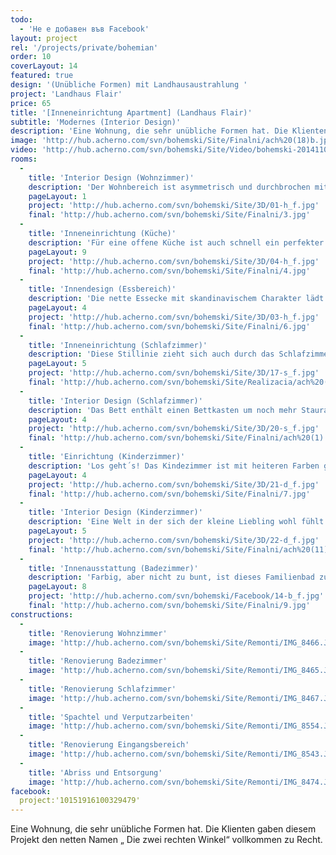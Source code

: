 ```yaml
---
todo: 
  - 'Не е добавен във Facebook'
layout: project
rel: '/projects/private/bohemian' 
order: 10
coverLayout: 14
featured: true
design: '(Unübliche Formen) mit Landhausaustrahlung '
project: 'Landhaus Flair'
price: 65
title: '[Inneneinrichtung Apartment] (Landhaus Flair)'
subtitle: 'Modernes (Interior Design)'
description: 'Eine Wohnung, die sehr unübliche Formen hat. Die Klienten gaben diesem Projekt den netten Namen „ Die zwei rechten Winkel“ vollkommen zu Recht.'
image: 'http://hub.acherno.com/svn/bohemski/Site/Finalni/ach%20(18)b.jpg'
video: 'http://hub.acherno.com/svn/bohemski/Site/Video/bohemski-20141103.mp4'
rooms:
  -
    title: 'Interior Design (Wohnzimmer)'
    description: 'Der Wohnbereich ist asymmetrisch und durchbrochen mit Säulen. Das macht ihn auf der einen Seite einzigartig und inspirierend, aber auf der anderen Seite sehr anspruchsvoll zu gestallten.'
    pageLayout: 1
    project: 'http://hub.acherno.com/svn/bohemski/Site/3D/01-h_f.jpg'
    final: 'http://hub.acherno.com/svn/bohemski/Site/Finalni/3.jpg'
  -
    title: 'Inneneinrichtung (Küche)'
    description: 'Für eine offene Küche ist auch schnell ein perfekter Platz zwischen einer Säule und der Rückwand  gefunden. Die neue Kochstelle glänzt im angesagten Landhausstil.'
    pageLayout: 9
    project: 'http://hub.acherno.com/svn/bohemski/Site/3D/04-h_f.jpg'
    final: 'http://hub.acherno.com/svn/bohemski/Site/Finalni/4.jpg'
  -
    title: 'Innendesign (Essbereich)'
    description: 'Die nette Essecke mit skandinavischem Charakter lädt die ganze Familie zum leckeren Essen ein.'
    pageLayout: 4
    project: 'http://hub.acherno.com/svn/bohemski/Site/3D/03-h_f.jpg'
    final: 'http://hub.acherno.com/svn/bohemski/Site/Finalni/6.jpg'
  -
    title: 'Inneneinrichtung (Schlafzimmer)'
    description: 'Diese Stillinie zieht sich auch durch das Schlafzimmer. Hier ist alles in freundlichen Farben gehalten und hell. Die Möbel sind praktisch und bequem in unkompliziertem Design.'
    pageLayout: 5
    project: 'http://hub.acherno.com/svn/bohemski/Site/3D/17-s_f.jpg'
    final: 'http://hub.acherno.com/svn/bohemski/Site/Realizacia/ach%20(2).jpg'
  -
    title: 'Interior Design (Schlafzimmer)'
    description: 'Das Bett enthält einen Bettkasten um noch mehr Stauraum zu schaffen. So wirkt der Raum noch aufgeräumter und ruhiger.'
    pageLayout: 4
    project: 'http://hub.acherno.com/svn/bohemski/Site/3D/20-s_f.jpg'
    final: 'http://hub.acherno.com/svn/bohemski/Site/Finalni/ach%20(1).jpg'
  -
    title: 'Einrichtung (Kinderzimmer)'
    description: 'Los geht´s! Das Kindezimmer ist mit heiteren Farben gestrichen. Eine Rutsche, eine geräumige Spielecke und lustige Tiermotive an der Wand sorgen für eine ausgelassene Stimmung.'
    pageLayout: 4
    project: 'http://hub.acherno.com/svn/bohemski/Site/3D/21-d_f.jpg'
    final: 'http://hub.acherno.com/svn/bohemski/Site/Finalni/7.jpg'
  -
    title: 'Interior Design (Kinderzimmer)'
    description: 'Eine Welt in der sich der kleine Liebling wohl fühlt und unbesorgt spielen kann.'
    pageLayout: 5
    project: 'http://hub.acherno.com/svn/bohemski/Site/3D/22-d_f.jpg'
    final: 'http://hub.acherno.com/svn/bohemski/Site/Finalni/ach%20(11).jpg'
  -
    title: 'Innenausstattung (Badezimmer)'
    description: 'Farbig, aber nicht zu bunt, ist dieses Familienbad zugleich praktisch und elegant.'
    pageLayout: 8
    project: 'http://hub.acherno.com/svn/bohemski/Facebook/14-b_f.jpg'
    final: 'http://hub.acherno.com/svn/bohemski/Site/Finalni/9.jpg'
constructions:
  - 
    title: 'Renovierung Wohnzimmer'
    image: 'http://hub.acherno.com/svn/bohemski/Site/Remonti/IMG_8466.JPG'
  - 
    title: 'Renovierung Badezimmer'
    image: 'http://hub.acherno.com/svn/bohemski/Site/Remonti/IMG_8465.JPG'
  - 
    title: 'Renovierung Schlafzimmer'
    image: 'http://hub.acherno.com/svn/bohemski/Site/Remonti/IMG_8467.JPG'
  - 
    title: 'Spachtel und Verputzarbeiten'
    image: 'http://hub.acherno.com/svn/bohemski/Site/Remonti/IMG_8554.JPG'
  - 
    title: 'Renovierung Eingangsbereich'
    image: 'http://hub.acherno.com/svn/bohemski/Site/Remonti/IMG_8543.JPG'
  - 
    title: 'Abriss und Entsorgung'
    image: 'http://hub.acherno.com/svn/bohemski/Site/Remonti/IMG_8474.JPG'
facebook:
  project:'10151916100329479'    
---
```

Eine Wohnung, die sehr unübliche Formen hat. Die Klienten gaben diesem Projekt den netten Namen „ Die zwei rechten Winkel“ vollkommen zu Recht.
